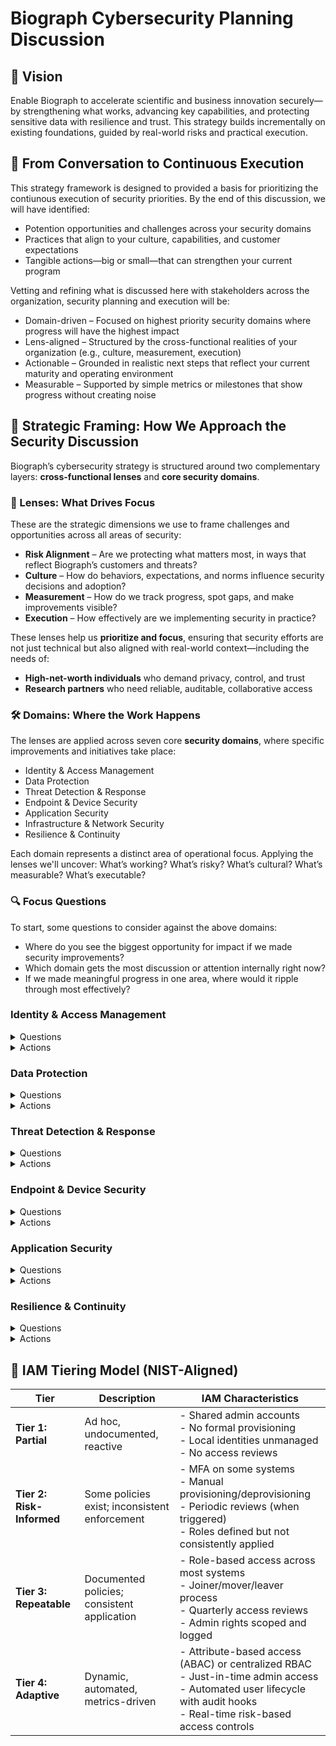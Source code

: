 # Biograph Cybersecurity Planning Discussion

## 🌟 Vision

Enable Biograph to accelerate scientific and business innovation securely—by strengthening what works, advancing key capabilities, and protecting sensitive data with resilience and trust. This strategy builds incrementally on existing foundations, guided by real-world risks and practical execution.

## 🔁 From Conversation to Continuous Execution
This strategy framework is designed to provided a basis for prioritizing the contiunous execution of security priorities. By the end of this discussion, we will have identified:
* Potention opportunities and challenges across your security domains
* Practices that align to your culture, capabilities, and customer expectations
* Tangible actions—big or small—that can strengthen your current program 

Vetting and refining what is discussed here with stakeholders across the organization, security planning and execution will be:
* Domain-driven – Focused on highest priority security domains where progress will have the highest impact
* Lens-aligned – Structured by the cross-functional realities of your organization (e.g., culture, measurement, execution)
* Actionable – Grounded in realistic next steps that reflect your current maturity and operating environment
* Measurable – Supported by simple metrics or milestones that show progress without creating noise

## 🔢 Strategic Framing: How We Approach the Security Discussion

Biograph’s cybersecurity strategy is structured around two complementary layers: **cross-functional lenses** and **core security domains**.

### 🎯 Lenses: What Drives Focus

These are the strategic dimensions we use to frame challenges and opportunities across all areas of security:

- **Risk Alignment** – Are we protecting what matters most, in ways that reflect Biograph’s customers and threats?
- **Culture** – How do behaviors, expectations, and norms influence security decisions and adoption?
- **Measurement** – How do we track progress, spot gaps, and make improvements visible?
- **Execution** – How effectively are we implementing security in practice?

These lenses help us **prioritize and focus**, ensuring that security efforts are not just technical but also aligned with real-world context—including the needs of:

- **High-net-worth individuals** who demand privacy, control, and trust
- **Research partners** who need reliable, auditable, collaborative access

### 🛠️ Domains: Where the Work Happens

The lenses are applied across seven core **security domains**, where specific improvements and initiatives take place:

- Identity & Access Management  
- Data Protection  
- Threat Detection & Response  
- Endpoint & Device Security  
- Application Security  
- Infrastructure & Network Security  
- Resilience & Continuity  

Each domain represents a distinct area of operational focus. Applying the lenses we'll uncover: What’s working? What’s risky? What’s cultural? What’s measurable? What’s executable?

### 🔍 Focus Questions

To start, some questions to consider against the above domains:

- Where do you see the biggest opportunity for impact if we made security improvements?
- Which domain gets the most discussion or attention internally right now?
- If we made meaningful progress in one area, where would it ripple through most effectively?

### Identity & Access Management
<details>

<summary> Questions</summary>

| Risk Alignment | Culture | Measurement | Execution |
|----------------|---------|-------------|-----------|
| Do our access controls reflect the expectations of high-net-worth clients for privacy and control, as well as the data-sharing needs of research partners? | How are identities managed in practice across teams and systems—and how much variation is there in how people access what they need? | Do we regularly audit access and track privilege creep? | How consistent and centralized is access control across your systems today—and how much of it depends on manual effort or tribal knowledge? |
| How mature is the process for requesting, approving, and tracking 3rd party access? | What is our risk appetite for malicious employee activity? | Is there a central location tracking all roles and access? | What is our confidence that former employees do not have access to any system? |
| How well-defined and mature is our access control model (e.g., RBAC, ABAC, attribute inheritance)? |  | How long would it take to determine the blast radius of a successful employee ATO (account takeover)? |  |


</details>

<details>
<summary> Actions</summary>

| Risk Alignment | Culture | Measurement | Execution |
|----------------|---------|-------------|-----------|
| Formalize criteria and workflows for assigning access based on business role, data sensitivity, and operational context | Identify access governance stakeholders | Identify audit gaps | Evaluate IAM maturity using NIST-aligned tiers |
| Centralize IAM  | Train users and admins on access hygiene and privilege minimization | Use nudges/gamification | Integrate into onboarding |
| 3rd-party penetration testing | Automate provisioning | Audit trails and provisioning error tracking<br>Visualize access flows | Translate customer expectations |
|  | Promote ownership and accountability for privileged access | Document ownership | Embed IAM in engineering conversations |
|  |  |  | Tag and audit privileged accounts |
|  |  |  | Assign ownership for provisioning integrity |
|  |  |  | Integrate metrics into reporting |


</details>

### Data Protection
<details>

<summary> Questions</summary>

| Risk Alignment | Culture | Measurement | Execution |
|----------------|---------|-------------|-----------|
| Are our practices aligned with data privacy, retention, and breach readiness standards? | Are teams aware of how to handle sensitive data in practice? | Do we know where sensitive data resides and flows? | Do we have tools for classification, DLP, and discovery? |

</details>
<details>
<summary> Actions</summary>

| Risk Alignment | Culture | Measurement | Execution |
|----------------|---------|-------------|-----------|
| Map to HIPAA/SOC2/contractual obligations | Align classification to contract data types | Flag exposure across third-party tools | Document breach readiness |
| Train teams using real examples | Cheat sheets by role | Normalize data minimization conversations | Flag unknown/ambiguous data use |
| Identify flows | Classify high-risk data | Track near-miss incidents | Generate heatmaps |
| Use discovery/classification tools | DLP aligned to workflows | Build data maps with ownership tags | Inventory third-party access |
|  |  |  | Promote ownership of data flows |
|  |  |  | Tag/label sensitive cloud data |


</details>

### Threat Detection & Response
<details>

<summary> Questions</summary>

| Risk Alignment | Culture | Measurement | Execution |
|----------------|---------|-------------|-----------|
| Do we meet internal and contractual expectations for detection and response timeframes? | Are IR plans tested and embraced across teams—or siloed to security? | Are alerts actionable and outcomes tracked (MTTD, MTTR)? | Do we operate SIEM/XDR or rely on MDR, and is it effective? |

</details>
<details>
<summary> Actions</summary>

| Risk Alignment | Culture | Measurement | Execution |
|----------------|---------|-------------|-----------|
| Review IR obligations | Validate breach workflows | Confirm policies for regulated environments | Audit logs for defensibility |
| Run tabletop scenarios | Identify cross-functional responders | Clarify communication plans | Assign expectations pre/during/post-incident |
| Track alert/resolution trends | Log detection-to-resolution timelines | Audit missed alerts quarterly | Report IR metrics |
| Build triage playbooks | Validate tooling | Consider MDR | Tune detection logic |
|  |  |  | Retention alignment |
|  |  |  | Include IR in onboarding |
|  |  |  | Distinguish noise vs. signal |
|  |  |  | Assign IR ownership |

</details>

### Endpoint & Device Security
<details>

<summary> Questions</summary>

| Risk Alignment | Culture | Measurement | Execution |
|----------------|---------|-------------|-----------|
| Do we meet baseline standards for EDR, encryption, and configuration in regulated environments? | Do employees and contractors understand endpoint risks and acceptable use? | Can we monitor device compliance and policy status continuously? | Can we patch and configure devices at scale across environments? |

</details>
<details>
<summary> Actions</summary>

| Risk Alignment | Culture | Measurement | Execution |
|----------------|---------|-------------|-----------|
| Align controls to classification tiers | Confirm with auditors | Track device lifecycle | Flag gaps between environments |
| Awareness training by persona | Set policy norms | Assign accountability | Campaigns on threats |
| Patch lag and coverage | Detect config drift | Compare EDR by team | Build dashboards |
| EDR rollout by user type | Enforce MDM/config baselines | Automate patching | Inventory unmanaged devices |
|  |  |  | Show endpoint threat resilience |
|  |  |  | Gamify patching |
|  |  |  | Address BYOD risk |

</details>

### Application Security
<details>
<summary> Questions</summary>

| Risk Alignment | Culture | Measurement | Execution |
|----------------|---------|-------------|-----------|
| How well does our current application security approach reflect the kinds of risks the business actually cares about? | When engineering teams move fast, how does security stay involved—if at all—across design, coding, review, and deployment? | How do you measure the effectiveness of application security today—if at all? | What parts of application security are currently automated or repeatable—and what still depends on manual effort or one-off reviews? |

</details>
<details>
<summary> Actions</summary>

| Risk Alignment | Culture | Measurement | Execution |
|----------------|---------|-------------|-----------|
| Map controls to trust/delivery needs | Tier by app/data sensitivity | Align threat modeling to business features | Show security during customer reviews |
| CI/CD reviews | Security champions | Threat modeling checklists | Secure coding standards |
| Track pre-release findings | Time-to-fix by severity | Escape rate | Tag security items in backlog |
| Add SAST to CI/CD | Bug bounty program | Clarify ownership | Automate secrets/dependency scans |
|  |  |  | Embed AppSec in product planning |
|  |  |  | Secrets remediation sprint |
|  |  |  | Monthly AppSec reporting |
|  |  |  | Secure code review playbooks |


</details>

### Resilience & Continuity

<details>
<summary> Questions</summary>

| Risk Alignment | Culture | Measurement | Execution |
|----------------|---------|-------------|-----------|
| Do our recovery and continuity practices meet internal SLAs and any contractual or regulatory obligations? | Are continuity plans documented and rehearsed beyond just the IT team? | Are RTO/RPO metrics tracked and reported for key services? | Do we have a reliable and tested recovery process for critical systems? |

</details>
<details>

<summary> Actions</summary>

| Risk Alignment | Culture | Measurement | Execution |
|----------------|---------|-------------|-----------|
| Align DR to SLAs | Validate vendors | Include plans in due diligence | Demonstrate audit readiness |
| Cross-team training | Simulate system loss | Define restore ownership | Document dependencies |
| Backup coverage | RTO/RPO tracking | Dependency mapping | Test logs |
| Backup/DR inventory | Automate testing | Write top-system runbooks | Assign metric owners |
|  |  |  | Risk exceptions flagged |
|  |  |  | Include in onboarding |
|  |  |  | Gap visualization |
|  |  |  | Snapshot/rollback tooling |


</details>

## 🧱 IAM Tiering Model (NIST-Aligned)

| Tier | Description | IAM Characteristics |
|------|-------------|----------------------|
| **Tier 1: Partial** | Ad hoc, undocumented, reactive | - Shared admin accounts<br>- No formal provisioning<br>- Local identities unmanaged<br>- No access reviews |
| **Tier 2: Risk-Informed** | Some policies exist; inconsistent enforcement | - MFA on some systems<br>- Manual provisioning/deprovisioning<br>- Periodic reviews (when triggered)<br>- Roles defined but not consistently applied |
| **Tier 3: Repeatable** | Documented policies; consistent application | - Role-based access across most systems<br>- Joiner/mover/leaver process<br>- Quarterly access reviews<br>- Admin rights scoped and logged |
| **Tier 4: Adaptive** | Dynamic, automated, metrics-driven | - Attribute-based access (ABAC) or centralized RBAC<br>- Just-in-time admin access<br>- Automated user lifecycle with audit hooks<br>- Real-time risk-based access controls |
